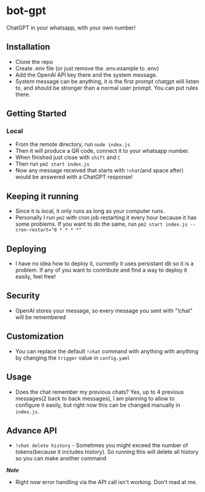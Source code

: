 # bot-gpt
ChatGPT in your whatsapp, with your own number!

## Installation
- Clone the repo
- Create .env file (or just remove the .env.example to .env)
- Add the OpenAI API key there and the system message.
- System message can be anything, it is the first prompt chatgpt will listen to, and should be stronger than a normal user prompt. You can put rules there.

## Getting Started

### Local
- From the remote directory, run `node index.js`
- Then it will produce a QR code, connect it to your whatsapp number.
- When finished just close with `shift` and `C`
- Then run `pm2 start index.js`
- Now any message received that starts with `!chat`(and space after) would be answered with a ChatGPT response!

## Keeping it running
- Since it is local, it only runs as long as your computer runs.
- Personally I run `pm2` with cron job restarting it every hour because it has some problems. If you want to do the same, run `pm2 start index.js --cron-restart="0 * * * *"`

## Deploying
- I have no idea how to deploy it, currently it uses persistant db so it is a problem. If any of you want to contribute and find a way to deploy it easily, feel free!

## Security
- OpenAI stores your message, so every message you sent with "!chat" will be remembered

## Customization
- You can replace the default `!chat` command with anything with anything by changing the `trigger` value in `config.yaml`

## Usage
- Does the chat remember my previous chats? Yes, up to 4 previous messages(2 back to back messages), I am planning to allow to configure it easily, but right now this can be changed manually in `index.js`.

## Advance API
- `!chat delete history` - Sometimes you might exceed the number of tokens(because it includes history). So running this will delete all history so you can make another command

***Note***
- Right now error handling via the API call isn't working. Don't mad at me.